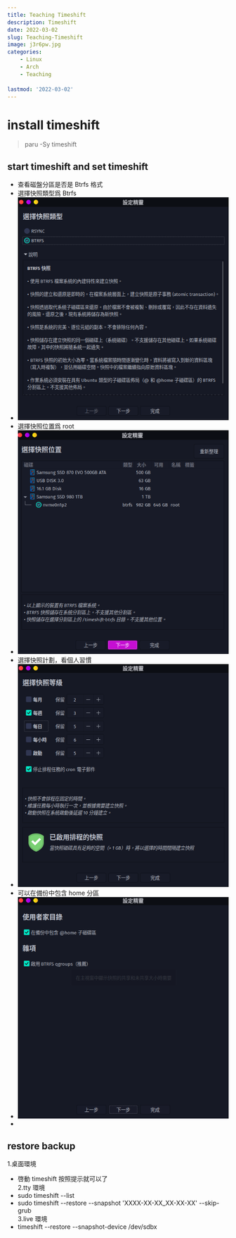 ```yaml
---
title: Teaching Timeshift
description: Timeshift
date: 2022-03-02
slug: Teaching-Timeshift
image: j3r6pw.jpg
categories:
    - Linux
    - Arch
    - Teaching
    
lastmod: '2022-03-02'
---
```


# install timeshift
> paru -Sy timeshift

## start timeshift and set timeshift
- 查看磁盤分區是否是 Btrfs 格式  
- 選擇快照類型爲 Btrfs  
- ![Photo by foxlesbiao](2022-03-03_18-38.png)  
- 選擇快照位置爲 root  
- ![Photo by foxlesbiao](2022-03-03_18-38_1.png)  
- 選擇快照計劃，看個人習慣  
- ![Photo by foxlesbiao](2022-03-03_18-39.png)  
- 可以在備份中包含 home 分區  
- ![Photo by foxlesbiao](2022-03-03_18-39_1.png)  
-
## restore backup 
1.桌面環境
* 啓動 timeshift 按照提示就可以了  
2.tty 環境    
* sudo timeshift --list   
* sudo timeshift --restore --snapshot 'XXXX-XX-XX_XX-XX-XX' --skip-grub  
3.live 環境 
* timeshift --restore --snapshot-device /dev/sdbx
